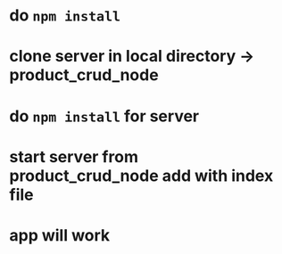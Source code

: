 # do `npm install`
# clone server in local directory -> product_crud_node
# do `npm install` for server
# start server from product_crud_node add with index file
# app will work 
